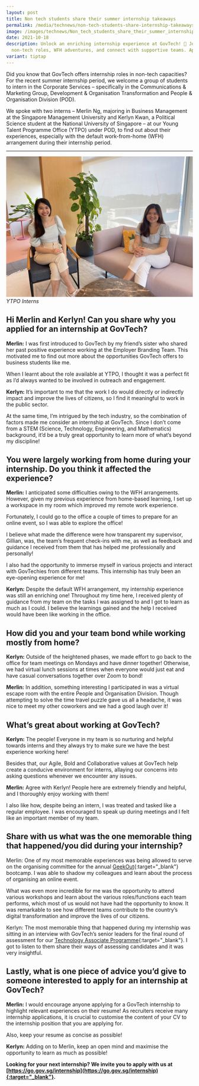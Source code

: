 ```yaml
---
layout: post
title: Non tech students share their summer internship takeaways
permalink: /media/technews/non-tech-students-share-internship-takeaways/
image: /images/technews/Non_tech_students_share_their_summer_internship_takeaways.jpg
date: 2021-10-18
description: Unlock an enriching internship experience at GovTech! 🚀 Join our
  non-tech roles, WFH adventures, and connect with supportive teams. Apply now!
variant: tiptap
---
```

Did you know that GovTech offers internship roles in non-tech capacities? For the recent summer internship period, we welcome a group of students to intern in the Corporate Services – specifically in the Communications & Marketing Group, Development & Organisation Transformation and People & Organisation Division (POD). 

We spoke with two interns – Merlin Ng, majoring in Business Management at the Singapore Management University and Kerlyn Kwan, a Political Science student at the National University of Singapore – at our Young Talent Programme Office (YTPO) under POD, to find out about their experiences, especially with the default work-from-home (WFH) arrangement during their internship period.

---

![YTPO Interns](/images/technews/YTPO_Interns_Oct21.jpg)*YTPO Interns*

## **Hi Merlin and Kerlyn! Can you share why you applied for an internship at GovTech?**

**Merlin:** I was first introduced to GovTech by my friend’s sister who shared her past positive experience working at the Employer Branding Team. This motivated me to find out more about the opportunities GovTech offers to business students like me.

When I learnt about the role available at YTPO, I thought it was a perfect fit as I’d always wanted to be involved in outreach and engagement.

**Kerlyn:** It’s important to me that the work I do would directly or indirectly impact and improve the lives of citizens, so I find it meaningful to work in the public sector.

At the same time, I’m intrigued by the tech industry, so the combination of factors made me consider an internship at GovTech. Since I don’t come from a STEM (Science, Technology, Engineering, and Mathematics) background, it’d be a truly great opportunity to learn more of what’s beyond my discipline!

## **You were largely working from home during your internship. Do you think it affected the experience?**

**Merlin:** I anticipated some difficulties owing to the WFH arrangements. However, given my previous experience from home-based learning, I set up a workspace in my room which improved my remote work experience.

Fortunately, I could go to the office a couple of times to prepare for an online event, so I was able to explore the office!

I believe what made the difference were how transparent my supervisor, Gillian, was, the team’s frequent check-ins with me, as well as feedback and guidance I received from them that has helped me professionally and personally!  

I also had the opportunity to immerse myself in various projects and interact with GovTechies from different teams. This internship has truly been an eye-opening experience for me! 

**Kerlyn:** Despite the default WFH arrangement, my internship experience was still an enriching one! Throughout my time here, I received plenty of guidance from my team on the tasks I was assigned to and I got to learn as much as I could. I believe the learnings gained and the help I received would have been like working in the office.

## **How did you and your team bond while working mostly from home?**

**Kerlyn:** Outside of the heightened phases, we made effort to go back to the office for team meetings on Mondays and have dinner together! Otherwise, we had virtual lunch sessions at times when everyone would just eat and have casual conversations together over Zoom to bond!

**Merlin:** In addition, something interesting I participated in was a virtual escape room with the entire People and Organisation Division. Though attempting to solve the time travel puzzle gave us all a headache, it was nice to meet my other coworkers and we had a good laugh over it!

## **What’s great about working at GovTech?**

**Kerlyn:** The people! Everyone in my team is so nurturing and helpful towards interns and they always try to make sure we have the best experience working here! 

Besides that, our Agile, Bold and Collaborative values at GovTech help create a conducive environment for interns, allaying our concerns into asking questions whenever we encounter any issues.

**Merlin:** Agree with Kerlyn! People here are extremely friendly and helpful, and I thoroughly enjoy working with them! 	

I also like how, despite being an intern, I was treated and tasked like a regular employee. I was encouraged to speak up during meetings and I felt like an important member of my team. 

## **Share with us what was the one memorable thing that happened/you did during your internship?**

Merlin: One of my most memorable experiences was being allowed to serve on the organising committee for the annual [GeekOut](https://www.tech.gov.sg/careers/students-and-graduates/){:target="_blank"} bootcamp. I was able to shadow my colleagues and learn about the process of organising an online event.

What was even more incredible for me was the opportunity to attend various workshops and learn about the various roles/functions each team performs, which most of us would not have had the opportunity to know. It was remarkable to see how different teams contribute to the country’s digital transformation and improve the lives of our citizens.

Kerlyn: The most memorable thing that happened during my internship was sitting in an interview with GovTech’s senior leaders for the final round of assessment for our [Technology Associate Programme](https://www.tech.gov.sg/careers/students-and-graduates/){:target="_blank"}. I got to listen to them share their ways of assessing candidates and it was very insightful.

## **Lastly, what is one piece of advice you’d give to someone interested to apply for an internship at GovTech?**

**Merlin:** I would encourage anyone applying for a GovTech internship to highlight relevant experiences on their resume! As recruiters receive many internship applications, it is crucial to customise the content of your CV to the internship position that you are applying for. 

Also, keep your resume as concise as possible!

**Kerlyn:** Adding on to Merlin, keep an open mind and maximise the opportunity to learn as much as possible! 

**Looking for your next internship? We invite you to apply with us at [https://go.gov.sg/internship](https://go.gov.sg/internship){:target="_blank"}.**